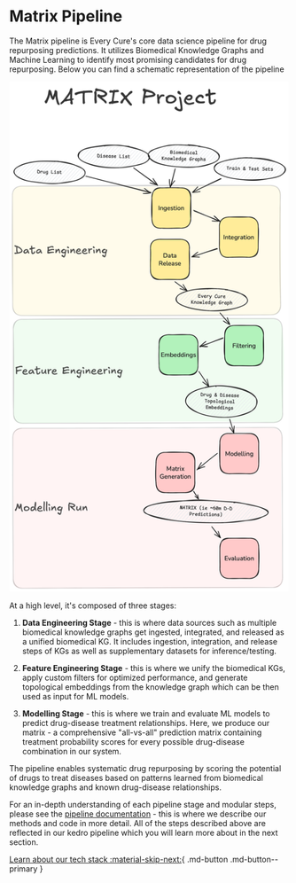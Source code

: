# Matrix Pipeline

The Matrix pipeline is Every Cure's core data science pipeline for drug repurposing predictions. It utilizes Biomedical Knowledge Graphs and Machine Learning to identify most promising candidates for drug repurposing. Below you can find a schematic representation of the pipeline

![Matrix Pipeline](../../assets/getting_started/matrix_overview.png)

At a high level, it's composed of three stages:

1. **Data Engineering Stage** - this is where data sources such as multiple biomedical knowledge graphs get ingested, integrated, and released as a unified biomedical KG. It includes ingestion, integration, and release steps of KGs as well as supplementary datasets for inference/testing.

2. **Feature Engineering Stage** - this is where we unify the biomedical KGs, apply custom filters for optimized performance, and generate topological embeddings from the knowledge graph which can be then used as input for ML models. 

3. **Modelling Stage** - this is where we train and evaluate ML models to predict drug-disease treatment relationships. Here, we produce our matrix - a comprehensive "all-vs-all" prediction matrix containing treatment probability scores for every possible drug-disease combination in our system.

The pipeline enables systematic drug repurposing by scoring the potential of drugs to treat diseases based on patterns learned from biomedical knowledge graphs and known drug-disease relationships.

For an in-depth understanding of each pipeline stage and modular steps, please see the [pipeline documentation](../../pipeline/index.md) - this is where we describe our methods and code in more detail. All of the steps described above are reflected in our kedro pipeline which you will learn more about in the next section.

[Learn about our tech stack :material-skip-next:](./tech_stack.md){ .md-button .md-button--primary }
